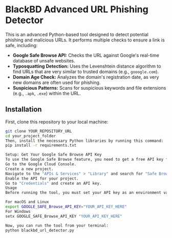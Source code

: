 # BlackBD Advanced URL Phishing Detector

This is an advanced Python-based tool designed to detect potential phishing and malicious URLs. It performs multiple checks to ensure a link is safe, including:

- **Google Safe Browse API:** Checks the URL against Google's real-time database of unsafe websites.
- **Typosquatting Detection:** Uses the Levenshtein distance algorithm to find URLs that are very similar to trusted domains (e.g., `gooogle.com`).
- **Domain Age Check:** Analyzes the domain's registration date, as very new domains are often used for phishing.
- **Suspicious Patterns:** Scans for suspicious keywords and file extensions (e.g., `.apk`, `.exe`) within the URL.

## Installation

First, clone this repository to your local machine:
```bash
git clone YOUR_REPOSITORY_URL
cd your_project_folder
Then, install the necessary Python libraries by running this command:
pip install -r requirements.txt

Setup: Get Your Google Safe Browse API Key
To use the Google Safe Browse feature, you need to get a free API key from Google.
Go to the Google Cloud Console.
Create a new project.
Navigate to the "APIs & Services" > "Library" and search for "Safe Browse API".
Enable the API for your project.
Go to "Credentials" and create an API key.
Usage
Before running the tool, you must set your API key as an environment variable.

For macOS and Linux
export GOOGLE_SAFE_Browse_API_KEY="YOUR_API_KEY_HERE"
For Windows
setx GOOGLE_SAFE_Browse_API_KEY "YOUR_API_KEY_HERE"

Now, you can run the tool from your terminal:
python blackbd_url_detector.py